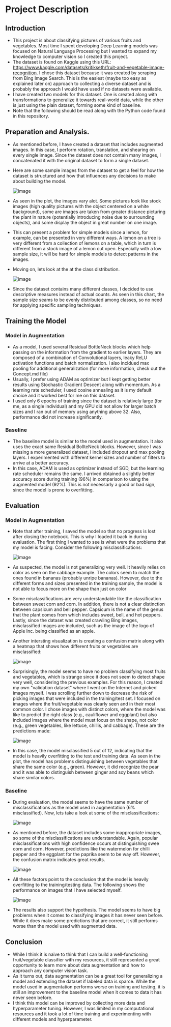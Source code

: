 # Project Description
## Introduction
- This project is about classifying pictures of various fruits and vegetables. Most time I spent developing Deep Learning models was focused on Natural Language Processing but I wanted to expand my knowledge to computer vision so I created this project.
- The dataset is found on Kaggle using this URL: https://www.kaggle.com/datasets/kritikseth/fruit-and-vegetable-image-recognition. I chose this dataset because it was created by scraping from Bing Image Search. This is the easiest (maybe too easy as explained later on) approach to collecting a diverse dataset and is probably the approach I would have used if no datasets were available.
- I have created two models for this dataset. One is created along with transformations to generalize it towards real-world data, while the other is just using the plain dataset, forming some kind of baseline. 
- Note that the following should be read along with the Python code found in this repository.
## Preparation and Analysis.
- As mentioned before, I have created a dataset that includes augmented images. In this case, I perform rotation, translation, and shearing on every single image. Since the dataset does not contain many images, I concatenated it with the original dataset to form a single dataset. 
- Here are some sample images from the dataset to get a feel for how the dataset is structured and how that influences any decisions to make about building the model. 

  ![image](https://user-images.githubusercontent.com/127037803/224535400-c6f7b9fb-9423-4401-996a-e634e0d040bd.png)
- As seen in the plot, the images vary alot. Some pictures look like stock images (high quality pictures with the object centered on a white background), some are images are taken from greater distance picturing the plant in nature (potentially introducing noise due to surrounding objects), and some display the object in great number on one image.
- This can present a problem for simple models since a lemon, for example, can be presented in very different ways. A lemon on a tree is very different from a collection of lemons on a table, which in turn is different from a stock image of a lemon cut open. Especially with a low sample size, it will be hard for simple models to detect patterns in the images.
- Moving on, lets look at the at the class distribution.

  ![image](https://user-images.githubusercontent.com/127037803/224536042-375f288d-33c2-4d16-a478-f4d3a68d9a29.png)
- Since the dataset contains many different classes, I decided to use descriptive measures instead of actual counts. As seen in this chart, the sample size seams to be evenly distributed among classes, so no need for applying specific sampling techniques.

## Training the Model
### Model in Augmentation
- As a model, I used several Residual BottleNeck blocks which help passing on the information from the gradient to earlier layers. They are composed of a combination of Convolutional layers, leaky ReLU activation functions and batch normalization. I also incldued max pooling for additional generalization (for more information, check out the Concept.md file)
- Usually, I prefer using ADAM as optimizer but I kept getting better results using Stochastic Gradient Descent along with momentum. As a learning rate scheduler, I used cosine annealing as it is my default choice and it worked best for me on this dataset.
- I used only 6 epochs of training since the dataset is relatively large (for me, as a single individual) and my GPU did not allow for larger batch sizes and I ran out of memory using anything above 32. Also, performance did not increase significantly.
### Baseline
- The baseline model is similar to the model used in augmentation. It also uses the exact same Residual BollteNeck blocks. However, since I was missing a more generalized dataset, I included dropout and max pooling layers. I experimented with different kernel sizes and number of filters to arrive at a better accuracy.
- In this case, ADAM is used as optimizer instead of SGD, but the learning rate scheduler remains the same. I arrived obtained a slightly better accuracy score during training (96%) in comparison to using the augmented model (92%). This is not necessarly a good or bad sign, since the model is prone to overfitting.

## Evaluation
### Model in Augmentation
- Note that after training, I saved the model so that no progress is lost after closing the notebook. This is why I loaded it back in during evaluation. The first thing I wanted to see is what were the problems that my model is facing. Consider the following misclassifications:

  ![image](https://user-images.githubusercontent.com/127037803/224536759-32900466-062f-4468-b9c0-095d63de250e.png)
- As suspected, the model is not generalizing very well. It heavily relies on color as seen on the cabbage example. The colors seem to match the ones found in bananas (probably unripe bananas). However, due to the different forms and sizes presented in the training sample, the model is not able to focus more on the shape than just on color
- Some misclassifications are very understandable like the classification between sweet corn and corn. In addition, there is not a clear distinction between capsicum and bell pepper. Capsicum is the name of the genus that the plant comes from which includes sweet, bell, and hot peppers. Lastly, since the dataset was created crawling Bing images, misclassified images are included, such as the image of the logo of Apple Inc. being classified as an apple.
- Another intersting visualization is creating a confusion matrix along with a heatmap that shows how different fruits or vegetables are misclassified:

  ![image](https://user-images.githubusercontent.com/127037803/224537436-94ccdba3-838a-4f7e-a3c2-5ed51bd2f9a4.png)
- Surprisingly, the model seems to have no problem classifying most fruits and vegetables, which is strange since it does not seem to detect shape very well, considering the previous examples.
For this reason, I created my own "validation dataset" where I went on the Internet and picked images myself. I was scrolling further down to decrease the risk of picking images that were included in the training/test set. I focused on images where the fruit/vegetable was clearly seen and in their most common color. I chose images with distinct colors, where the model was like to predict the right class (e.g., cauliflower and eggplant) but also included images where the model must focus on the shape, not color (e.g., green vegetables, like lettuce, chillis, and cabbage). These are the predictions made:

  ![image](https://user-images.githubusercontent.com/127037803/224537709-df6516a4-cb4d-4b18-9543-cd8c19f84dc9.png)
- In this case, the model misclassified 5 out of 12, indicating that the model is heavily overfitting to the test and training data. As seen in the plot, the model has problems distinguishing between vegetables that share the same color (e.g., green). However, it did recognize the pear and it was able to distinguish between ginger and soy beans which share similar colors.

### Baseline
- During evaluation, the model seems to have the same number of misclassifications as the model used in augmentation (6% misclassified). Now, lets take a look at some of the misclassifications:

  ![image](https://user-images.githubusercontent.com/127037803/224541167-b7dcdc62-966c-4914-8208-f97ee3cd9be9.png)
- As mentioned before, the dataset includes some inappropriate images, so some of the misclassifications are understandable. Again, popular misclassifications with high confidence occurs at distinguishing swee corn and corn. However, predictions like the watermelon for chilli pepper and the eggplant for the paprika seem to be way off. However, the confusion matrix indicates great results.

  ![image](https://user-images.githubusercontent.com/127037803/224541443-7955d97d-5321-449a-8824-c26e398a28f7.png)
- All these factors point to the conclusion that the model is heavily overfitting to the training/testing data. The following shows the performance on images that I have selected myself.
  
  ![image](https://user-images.githubusercontent.com/127037803/224541598-452d20ef-c9e6-4c4a-a52c-0ae2f30dad30.png)
- The results also support the hypothesis. The model seems to have big problems when it comes to classifying images it has never seen before. While it does make some predictions that are correct, it still performs worse than the model used with augmented data. 


## Conclusion
- While I think it is naive to think that I can build a well-functioning fruit/vegetable classifier with my resources, it still represented a great opportunity to learn more about data augmentation and how to approach any computer vision task.
- As it turns out, data augmentation can be a great tool for generalizing a model and extending the dataset if labeled data is sparce. While the model used in augmentation performs worse on training and testing, it is still an improvement to the baseline model when it comes to data it has never seen before.
- I think this model can be improved by collecting more data and hyperparameter tuning. However, I was limited in my computational resources and it took a lot of time training and experimenting with different models and hyperparameter.






